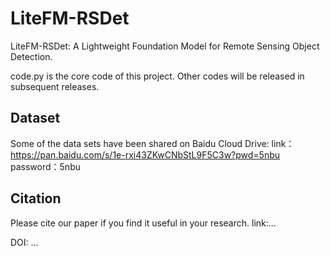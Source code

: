 # LiteFM-RSDet

LiteFM-RSDet: A Lightweight Foundation Model for Remote Sensing Object Detection.

code.py is the core code of this project.
Other codes will be released in subsequent releases.

## Dataset
Some of the data sets have been shared on Baidu Cloud Drive:
link： https://pan.baidu.com/s/1e-rxi43ZKwCNbStL9F5C3w?pwd=5nbu
password：5nbu


## Citation
Please cite our paper if you find it useful in your research.
link:...

DOI: ...
